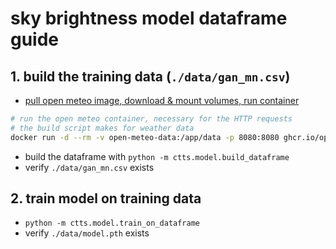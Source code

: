 # sky brightness model dataframe guide

## 1. build the training data (`./data/gan_mn.csv`)

- [pull open meteo image, download & mount volumes, run container](https://github.com/open-meteo/open-data/tree/main/tutorial_download_era5)

```sh
# run the open meteo container, necessary for the HTTP requests
# the build script makes for weather data
docker run -d --rm -v open-meteo-data:/app/data -p 8080:8080 ghcr.io/open-meteo/open-meteo
```

- build the dataframe with `python -m ctts.model.build_dataframe`
- verify `./data/gan_mn.csv` exists

## 2. train model on training data

- `python -m ctts.model.train_on_dataframe`
- verify `./data/model.pth` exists
